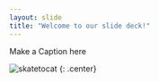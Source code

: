 ```yaml
---
layout: slide
title: "Welcome to our slide deck!"
---
```


Make a Caption here

![skatetocat](https://octodex.github.com/images/skatetocat.png)
{: .center}
